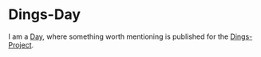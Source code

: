 # Dings-Day

I am a [Day](610006.md), where something worth mentioning is published for the [Dings-Project](300000006.md).
